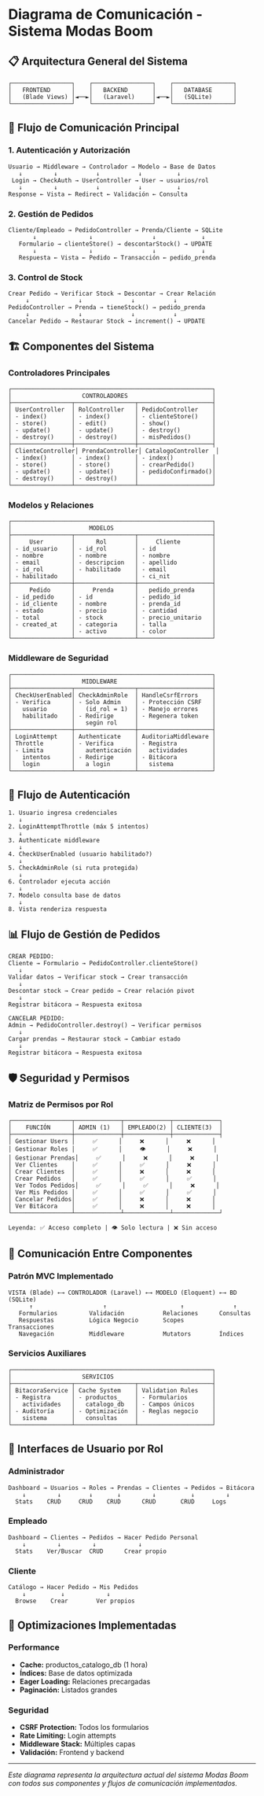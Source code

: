 # Diagrama de Comunicación - Sistema Modas Boom

## 📋 Arquitectura General del Sistema

```
┌─────────────────┐    ┌─────────────────┐    ┌─────────────────┐
│   FRONTEND      │    │   BACKEND       │    │   DATABASE      │
│   (Blade Views) │◄──►│   (Laravel)     │◄──►│   (SQLite)      │
└─────────────────┘    └─────────────────┘    └─────────────────┘
```

## 🔄 Flujo de Comunicación Principal

### 1. Autenticación y Autorización
```
Usuario → Middleware → Controlador → Modelo → Base de Datos
   ↓         ↓           ↓           ↓          ↓
 Login → CheckAuth → UserController → User → usuarios/rol
   ↓         ↓           ↓           ↓          ↓
Response ← Vista ← Redirect ← Validación ← Consulta
```

### 2. Gestión de Pedidos
```
Cliente/Empleado → PedidoController → Prenda/Cliente → SQLite
       ↓               ↓                 ↓             ↓
   Formulario → clienteStore() → descontarStock() → UPDATE
       ↓               ↓                 ↓             ↓
   Respuesta ← Vista ← Pedido ← Transacción ← pedido_prenda
```

### 3. Control de Stock
```
Crear Pedido → Verificar Stock → Descontar → Crear Relación
     ↓              ↓              ↓           ↓
PedidoController → Prenda → tieneStock() → pedido_prenda
     ↓              ↓              ↓           ↓
Cancelar Pedido → Restaurar Stock → increment() → UPDATE
```

## 🏗️ Componentes del Sistema

### Controladores Principales
```
┌─────────────────────────────────────────────────────────┐
│                    CONTROLADORES                        │
├─────────────────┬─────────────────┬─────────────────────┤
│ UserController  │ RolController   │ PedidoController    │
│ - index()       │ - index()       │ - clienteStore()    │
│ - store()       │ - edit()        │ - show()            │
│ - update()      │ - update()      │ - destroy()         │
│ - destroy()     │ - destroy()     │ - misPedidos()      │
├─────────────────┼─────────────────┼─────────────────────┤
│ ClienteController│ PrendaController│ CatalogoController  │
│ - index()       │ - index()       │ - index()           │
│ - store()       │ - store()       │ - crearPedido()     │
│ - update()      │ - update()      │ - pedidoConfirmado()│
│ - destroy()     │ - destroy()     │                     │
└─────────────────┴─────────────────┴─────────────────────┘
```

### Modelos y Relaciones
```
┌─────────────────────────────────────────────────────────┐
│                      MODELOS                            │
├─────────────────┬─────────────────┬─────────────────────┤
│     User        │      Rol        │     Cliente         │
│ - id_usuario    │ - id_rol        │ - id                │
│ - nombre        │ - nombre        │ - nombre            │
│ - email         │ - descripcion   │ - apellido          │
│ - id_rol        │ - habilitado    │ - email             │
│ - habilitado    │                 │ - ci_nit            │
├─────────────────┼─────────────────┼─────────────────────┤
│     Pedido      │     Prenda      │   pedido_prenda     │
│ - id_pedido     │ - id            │ - pedido_id         │
│ - id_cliente    │ - nombre        │ - prenda_id         │
│ - estado        │ - precio        │ - cantidad          │
│ - total         │ - stock         │ - precio_unitario   │
│ - created_at    │ - categoria     │ - talla             │
│                 │ - activo        │ - color             │
└─────────────────┴─────────────────┴─────────────────────┘
```

### Middleware de Seguridad
```
┌─────────────────────────────────────────────────────────┐
│                    MIDDLEWARE                           │
├─────────────────┬─────────────────┬─────────────────────┤
│ CheckUserEnabled│ CheckAdminRole  │ HandleCsrfErrors    │
│ - Verifica      │ - Solo Admin    │ - Protección CSRF   │
│   usuario       │   (id_rol = 1)  │ - Manejo errores    │
│   habilitado    │ - Redirige      │ - Regenera token    │
│                 │   según rol     │                     │
├─────────────────┼─────────────────┼─────────────────────┤
│ LoginAttempt    │ Authenticate    │ AuditoriaMiddleware │
│ Throttle        │ - Verifica      │ - Registra          │
│ - Limita        │   autenticación │   actividades       │
│   intentos      │ - Redirige      │ - Bitácora          │
│   login         │   a login       │   sistema           │
└─────────────────┴─────────────────┴─────────────────────┘
```

## 🔐 Flujo de Autenticación

```
1. Usuario ingresa credenciales
   ↓
2. LoginAttemptThrottle (máx 5 intentos)
   ↓
3. Authenticate middleware
   ↓
4. CheckUserEnabled (usuario habilitado?)
   ↓
5. CheckAdminRole (si ruta protegida)
   ↓
6. Controlador ejecuta acción
   ↓
7. Modelo consulta base de datos
   ↓
8. Vista renderiza respuesta
```

## 📊 Flujo de Gestión de Pedidos

```
CREAR PEDIDO:
Cliente → Formulario → PedidoController.clienteStore()
   ↓
Validar datos → Verificar stock → Crear transacción
   ↓
Descontar stock → Crear pedido → Crear relación pivot
   ↓
Registrar bitácora → Respuesta exitosa

CANCELAR PEDIDO:
Admin → PedidoController.destroy() → Verificar permisos
   ↓
Cargar prendas → Restaurar stock → Cambiar estado
   ↓
Registrar bitácora → Respuesta exitosa
```

## 🛡️ Seguridad y Permisos

### Matriz de Permisos por Rol
```
┌─────────────────┬─────────────┬─────────────┬─────────────┐
│    FUNCIÓN      │ ADMIN (1)   │ EMPLEADO(2) │ CLIENTE(3)  │
├─────────────────┼─────────────┼─────────────┼─────────────┤
│ Gestionar Users │     ✅      │     ❌      │     ❌      │
│ Gestionar Roles │     ✅      │     👁️      │     ❌      │
│ Gestionar Prendas│     ✅      │     ❌      │     ❌      │
│ Ver Clientes    │     ✅      │     ✅      │     ❌      │
│ Crear Clientes  │     ✅      │     ❌      │     ❌      │
│ Crear Pedidos   │     ✅      │     ✅      │     ✅      │
│ Ver Todos Pedidos│     ✅      │     ✅      │     ❌      │
│ Ver Mis Pedidos │     ✅      │     ✅      │     ✅      │
│ Cancelar Pedidos│     ✅      │     ❌      │     ❌      │
│ Ver Bitácora    │     ✅      │     ❌      │     ❌      │
└─────────────────┴─────────────┴─────────────┴─────────────┘

Leyenda: ✅ Acceso completo | 👁️ Solo lectura | ❌ Sin acceso
```

## 🔄 Comunicación Entre Componentes

### Patrón MVC Implementado
```
VISTA (Blade) ←→ CONTROLADOR (Laravel) ←→ MODELO (Eloquent) ←→ BD (SQLite)
      ↑                    ↑                     ↑              ↑
   Formularios         Validación           Relaciones      Consultas
   Respuestas          Lógica Negocio       Scopes          Transacciones
   Navegación          Middleware           Mutators        Índices
```

### Servicios Auxiliares
```
┌─────────────────────────────────────────────────────────┐
│                    SERVICIOS                            │
├─────────────────┬─────────────────┬─────────────────────┤
│ BitacoraService │ Cache System    │ Validation Rules    │
│ - Registra      │ - productos_    │ - Formularios       │
│   actividades   │   catalogo_db   │ - Campos únicos     │
│ - Auditoría     │ - Optimización  │ - Reglas negocio    │
│   sistema       │   consultas     │                     │
└─────────────────┴─────────────────┴─────────────────────┘
```

## 📱 Interfaces de Usuario por Rol

### Administrador
```
Dashboard → Usuarios → Roles → Prendas → Clientes → Pedidos → Bitácora
    ↓         ↓        ↓       ↓         ↓          ↓         ↓
  Stats    CRUD     CRUD    CRUD      CRUD       CRUD     Logs
```

### Empleado
```
Dashboard → Clientes → Pedidos → Hacer Pedido Personal
    ↓         ↓         ↓            ↓
  Stats    Ver/Buscar  CRUD      Crear propio
```

### Cliente
```
Catálogo → Hacer Pedido → Mis Pedidos
    ↓          ↓            ↓
  Browse    Crear        Ver propios
```

## 🚀 Optimizaciones Implementadas

### Performance
- **Cache:** productos_catalogo_db (1 hora)
- **Índices:** Base de datos optimizada
- **Eager Loading:** Relaciones precargadas
- **Paginación:** Listados grandes

### Seguridad
- **CSRF Protection:** Todos los formularios
- **Rate Limiting:** Login attempts
- **Middleware Stack:** Múltiples capas
- **Validación:** Frontend y backend

---

*Este diagrama representa la arquitectura actual del sistema Modas Boom con todos sus componentes y flujos de comunicación implementados.*